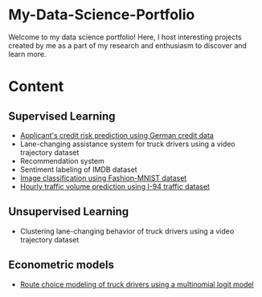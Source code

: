 # My-Data-Science-Portfolio
Welcome to my data science portfolio! Here, I host interesting projects created by me as a part of my research and enthusiasm to discover and learn more.

# Content

## Supervised Learning
* [Applicant's credit risk prediction using German credit data](https://github.com/salilrsharma/My-Data-Science-Portfolio/blob/main/German_credit_data.ipynb)
* Lane-changing assistance system for truck drivers using a video trajectory dataset
* Recommendation system
* Sentiment labeling of IMDB dataset 
* [Image classification using Fashion-MNIST dataset](https://github.com/salilrsharma/My-Data-Science-Portfolio/blob/main/Fasion-MNIST%20image%20classification.ipynb)
* [Hourly traffic volume prediction using I-94 traffic dataset](https://github.com/salilrsharma/My-Data-Science-Portfolio/blob/main/Traffic%20volume%20prediction.ipynb)

## Unsupervised Learning
* Clustering lane-changing behavior of truck drivers using a video trajectory dataset

## Econometric models
* [Route choice modeling of truck drivers using a multinomial logit model](https://github.com/salilrsharma/My-Data-Science-Portfolio/blob/main/Route%20choice%20model.ipynb)

